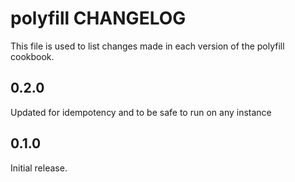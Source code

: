# polyfill CHANGELOG

This file is used to list changes made in each version of the polyfill cookbook.

## 0.2.0

Updated for idempotency and to be safe to run on any instance

## 0.1.0

Initial release.
